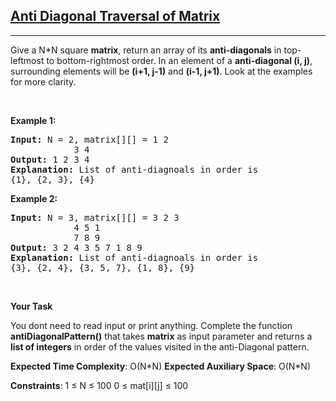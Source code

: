 <h2><a href="https://www.geeksforgeeks.org/problems/print-diagonally1623/1">Anti Diagonal Traversal of Matrix</a></h2><hr><div><p>Give a N*N square <strong>matrix</strong>, return an array of its <strong>anti-diagonals</strong> in top-leftmost to bottom-rightmost order. In an element of a <strong>anti-diagonal (i, j)</strong>, surrounding elements will be <strong>(i+1, j-1)</strong> and <strong>(i-1, j+1)</strong>. Look at the examples for more clarity.</p>
<p>&nbsp;</p>
<p><strong class="example">Example 1:</strong></p>
<pre><strong>Input:</strong> N = 2, matrix[][] = 1 2
            3 4
<strong>Output:</strong> 1 2 3 4
<strong>Explanation:</strong> List of anti-diagnoals in order is
{1}, {2, 3}, {4}</pre>

<p><strong class="example">Example 2:</strong></p>

<pre><strong>Input:</strong> N = 3, matrix[][] = 3 2 3
            4 5 1
            7 8 9
<strong>Output:</strong> 3 2 4 3 5 7 1 8 9
<strong>Explanation:</strong> List of anti-diagnoals in order is
{3}, {2, 4}, {3, 5, 7}, {1, 8}, {9}
</pre>
<p>&nbsp;</p>
<p><strong>Your Task</strong></p>

<p>You dont need to read input or print anything. Complete the function <strong>antiDiagonalPattern()</strong> that takes <strong>matrix</strong> as input parameter and returns a <strong>list of integers</strong> in order of the values visited in the anti-Diagonal pattern.</p>
<p><strong>Expected Time Complexity</strong>: O(N*N)
<strong>Expected Auxiliary Space</strong>: O(N*N)

<strong>Constraints</strong>:
1 ≤ N ≤ 100
0 ≤ mat[i][j] ≤ 100

</div>
